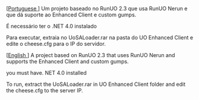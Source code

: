 [[Portuguese ](.md)]
Um projeto baseado no RunUO 2.3 que usa RunUO Nerun e que dá suporte ao Enhanced Client e custom gumps.

É necessário ter o .NET 4.0 instalado

Para executar, extraia no UoSALoader.rar na pasta do UO Enhanced Client e edite o cheese.cfg para o IP do servidor.

[[English ](.md)]
A project based on RunUO 2.3 that uses RunUO Nerun and supports the Enhanced Client and custom gumps.

you must have. NET 4.0 installed

To run, extract the UoSALoader.rar in UO Enhanced Client folder and edit the cheese.cfg to the server IP.